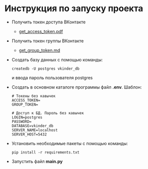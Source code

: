 # Инструкция по запуску проекта

- Получить токен доступа ВКонтакте
    - [get_access_token.pdf](get_access_token.pdf)
- Получить токен группы ВКонтакте
    - [get_group_token.md](get_group_token.md)
- Создать базу данных с помощью команды:
  ```  
  createdb -U postgres vkinder_db
  ```  
  и ввода пароль пользователя postgres

- Создать в основном каталоге программы файл **.env**. Шаблон:
    ```
    # Токены без кавычек
    ACCESS_TOKEN=
    GROUP_TOKEN=
    
    # Доступ к БД. Пароль без кавычек
    LOGIN=postgres
    PASSWORD=
    DATABASE=vkinder_db
    SERVER_NAME=localhost
    SERVER_HOST=5432
    ```
- Установить необходимые пакеты с помощью команды:
  ```
  pip install -r requirements.txt
  ```
- Запустить файл **main.py**
